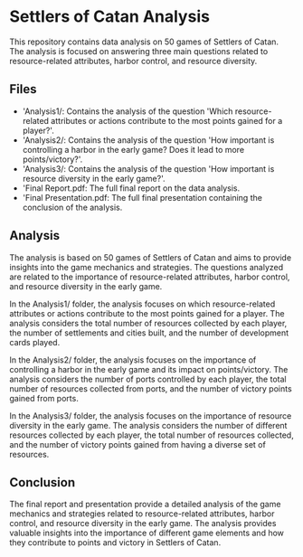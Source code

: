 <h1>Settlers of Catan Analysis</h1>

This repository contains data analysis on 50 games of Settlers of Catan. The analysis is focused on answering three main questions related to resource-related attributes, harbor control, and resource diversity.

<h2>Files</h2>
<ul>
  <li>'Analysis1/: Contains the analysis of the question 'Which resource-related attributes or actions contribute to the most points gained for a player?'. </li>
  <li>'Analysis2/: Contains the analysis of the question 'How important is controlling a harbor in the early game? Does it lead to more points/victory?'. </li>
  <li>'Analysis3/: Contains the analysis of the question 'How important is resource diversity in the early game?'. </li>
  <li>'Final Report.pdf: The full final report on the data analysis. </li>
  <li>'Final Presentation.pdf: The full final presentation containing the conclusion of the analysis. </li>
</ul>

<h2>Analysis</h2>
The analysis is based on 50 games of Settlers of Catan and aims to provide insights into the game mechanics and strategies. The questions analyzed are related to the importance of resource-related attributes, harbor control, and resource diversity in the early game.

In the Analysis1/ folder, the analysis focuses on which resource-related attributes or actions contribute to the most points gained for a player. The analysis considers the total number of resources collected by each player, the number of settlements and cities built, and the number of development cards played.

In the Analysis2/ folder, the analysis focuses on the importance of controlling a harbor in the early game and its impact on points/victory. The analysis considers the number of ports controlled by each player, the total number of resources collected from ports, and the number of victory points gained from ports.

In the Analysis3/ folder, the analysis focuses on the importance of resource diversity in the early game. The analysis considers the number of different resources collected by each player, the total number of resources collected, and the number of victory points gained from having a diverse set of resources.

<h2>Conclusion</h2>
The final report and presentation provide a detailed analysis of the game mechanics and strategies related to resource-related attributes, harbor control, and resource diversity in the early game. The analysis provides valuable insights into the importance of different game elements and how they contribute to points and victory in Settlers of Catan.
